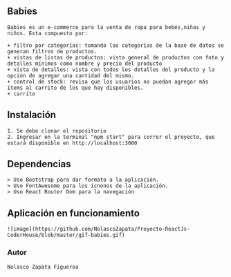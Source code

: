 ## Babies
    Babies es un e-commerce para la venta de ropa para bebés,niñas y niños. Esta compuesto por:

    + filtro por categorías: tomando las categorías de la base de datos se generan filtros de productos.
    + vistas de listas de productos: vista general de productos con foto y detalles mínimos como nombre y precio del producto
    + vista de detalles: vista con todos los detalles del producto y la opción de agregar una cantidad del mismo.
    + control de stock: revisa que los usuarios no puedan agregar más items al carrito de los que hay disponibles.
    + carrito

## Instalación

    1. Se debe clonar el repositorio
    2. Ingresar en la terminal "npm start" para correr el proyecto, que estará disponible en http://localhost:3000

## Dependencias

    > Uso Bootstrap para dar formato a la aplicación.
    > Uso FontAwesome para los icnonos de la aplicación.
    > Uso React Router Dom para la navegación

## Aplicación en funcionamiento
    ![image](https://github.com/NolascoZapata/Proyecto-ReactJs-CoderHouse/blob/master/gif-babies.gif)

### Autor

    Nolasco Zapata Figueroa
